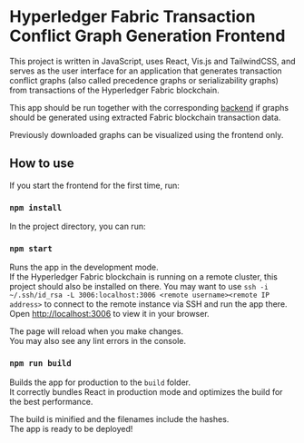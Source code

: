 # Hyperledger Fabric Transaction Conflict Graph Generation Frontend

This project is written in JavaScript, uses React, Vis.js and TailwindCSS, and serves as the user interface for an application that generates transaction conflict graphs (also called precedence graphs or serializability graphs) from transactions of the Hyperledger Fabric blockchain.

This app should be run together with the corresponding [backend](https://github.com/ninori9/GraphGenerationBackend) if graphs should be generated using extracted Fabric blockchain transaction data.

Previously downloaded graphs can be visualized using the frontend only.

## How to use

If you start the frontend for the first time, run:

### `npm install`

In the project directory, you can run:

### `npm start`

Runs the app in the development mode.\
If the Hyperledger Fabric blockchain is running on a remote cluster, this project should also be installed on there.
You may want to use `ssh -i ~/.ssh/id_rsa -L 3006:localhost:3006 <remote username><remote IP address>` to connect to the remote instance via SSH and run the app there.
Open [http://localhost:3006](http://localhost:3006) to view it in your browser.

The page will reload when you make changes.\
You may also see any lint errors in the console.

### `npm run build`

Builds the app for production to the `build` folder.\
It correctly bundles React in production mode and optimizes the build for the best performance.

The build is minified and the filenames include the hashes.\
The app is ready to be deployed!

